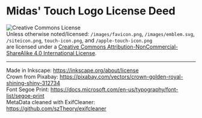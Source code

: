 # Midas' Touch Logo License Deed

<img alt="Creative Commons License" style="border-width:0" src="https://i.creativecommons.org/l/by-nc-sa/4.0/88x31.png" /><br>
Unless otherwise noted/licensed:
`/images/favicon.png`, `/images/emblem.svg`, `/siteicon.png`, `touch-icon.png`, and `/apple-touch-icon.png` <a rel="license" href="http://creativecommons.org/licenses/by-nc-sa/4.0/"></a><br />are licensed under a <a rel="license" href="http://creativecommons.org/licenses/by-nc-sa/4.0/">Creative Commons Attribution-NonCommercial-ShareAlike 4.0 International License</a>.


---
Made in Inkscape: https://inkscape.org/about/license <br>
Crown from Pixabay: https://pixabay.com/vectors/crown-golden-royal-shining-shiny-312734 <br>
Font Segoe Print: https://docs.microsoft.com/en-us/typography/font-list/segoe-print <br>
MetaData cleaned with ExifCleaner: https://github.com/szTheory/exifcleaner <br>
